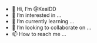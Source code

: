 - 👋 Hi, I’m @KealDD
- 👀 I’m interested in ...
- 🌱 I’m currently learning ...
- 💞️ I’m looking to collaborate on ...
- 📫 How to reach me ...

<!---
KealDD/KealDD is a ✨ special ✨ repository because its `README.md` (this file) appears on your GitHub profile.
You can click the Preview link to take a look at your changes.
--->
